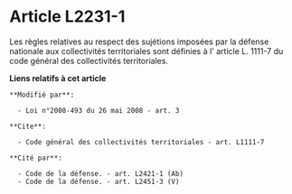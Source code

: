 # Article L2231-1

Les règles relatives au respect des sujétions imposées par la défense nationale aux collectivités territoriales sont définies
à l' article L. 1111-7 du code général des collectivités territoriales.

**Liens relatifs à cet article**

	**Modifié par**:

	  - Loi n°2008-493 du 26 mai 2008 - art. 3

	**Cite**:

	  - Code général des collectivités territoriales - art. L1111-7

	**Cité par**:

	  - Code de la défense. - art. L2421-1 (Ab)
	  - Code de la défense. - art. L2451-3 (V)
